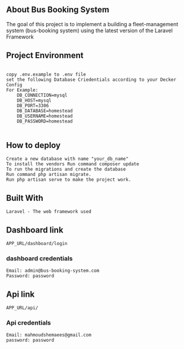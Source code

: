 ## About Bus Booking System

The goal of this project is to implement a building a fleet-management system (bus-booking system) using the latest version of the Laravel Framework

## Project Environment
<pre>
<code>
copy .env.example to .env file
set the following Database Criedentials according to your Decker Config
For Example:
    DB_CONNECTION=mysql
    DB_HOST=mysql
    DB_PORT=3306
    DB_DATABASE=homestead
    DB_USERNAME=homestead
    DB_PASSWORD=homestead
</code>
</pre>

## How to deploy

    Create a new database with name "your_db_name"
    To install the vendors Run command composer update
    To run the migrations and create the database 
    Run command php artisan migrate. 
    Run php artisan serve to make the project work.

## Built With

    Laravel - The web framework used

## Dashboard link

    APP_URL/dashboard/login
### dashboard credentials
    Email: admin@bus-booking-system.com
    Password: password
## Api link
    APP_URL/api/
### Api credentials
    Email: mahmoudshemaees@gmail.com
    password: password
